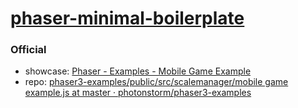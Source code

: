 [phaser-minimal-boilerplate](https://dirkarnez.github.io/phaser-minimal-boilerplate)
====================================================================================
### Official
- showcase: [Phaser - Examples - Mobile Game Example](https://phaser.io/examples/v3/view/scalemanager/mobile-game-example)
- repo: [phaser3-examples/public/src/scalemanager/mobile game example.js at master · photonstorm/phaser3-examples](https://github.com/photonstorm/phaser3-examples/blob/master/public/src/scalemanager/mobile%20game%20example.js)
